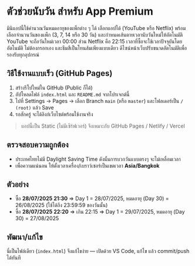 # ตัวช่วยนับวัน สำหรับ App Premium

มินิแอปนี้ใช้คำนวณวันหมดอายุของแพ็กต่าง ๆ ได้ เลือกแอปได้ (YouTube หรือ Netflix)
พร้อมเลือกจำนวนวันของแพ็ก (3, 7, 14 หรือ 30 วัน) และกำหนดเส้นตายเวลานับวันใหม่ให้อัตโนมัติ
YouTube จะถือวันใหม่เวลา 00:00 ส่วน Netflix คือ 22:15
เวลาที่ซื้อจะใช้เวลาปัจจุบันโดยอัตโนมัติ ไม่ต้องกรอกเอง และธีมสีเป็นโทนส้มเพียงแบบเดียว
ดีไซน์หน้าเว็บปรับขนาดอัตโนมัติเพื่อรองรับทุกอุปกรณ์
## วิธีใช้งานแบบเร็ว (GitHub Pages)
1. สร้างรีโปใหม่ใน GitHub (Public ก็ได้)
2. อัปโหลดไฟล์ `index.html` และ `README.md` จากโปรเจกต์นี้
3. ไปที่ Settings → Pages → เลือก Branch `main` (หรือ `master`) และโฟลเดอร์เป็น `/ (root)` แล้ว Save
4. รอสักครู่ จะได้ลิงก์เว็บไซต์พร้อมใช้งานจริง

> แอปนี้เป็น Static (ไม่มีเซิร์ฟเวอร์) จึงเหมาะกับ GitHub Pages / Netlify / Vercel

## ตรวจสอบความถูกต้อง
- ประเทศไทยไม่มี Daylight Saving Time ดังนั้นการบวกวันแบบตรงๆ จะไม่เหลื่อมเวลา
- เพื่อความแน่นอน ให้ตั้งเวลาเครื่อง/เบราว์เซอร์เป็นเขตเวลา **Asia/Bangkok**

## ตัวอย่าง
- ซื้อ **28/07/2025 21:30** ⇒ Day 1 = 28/07/2025, หมดอายุ (Day 30) = 26/08/2025 (ใช้ได้ถึง 23:59:59 ของวันนั้น)
- ซื้อ **28/07/2025 22:20** ⇒ เกิน 22:15 ⇒ Day 1 = 29/07/2025, หมดอายุ (Day 30) = 27/08/2025

## พัฒนา/แก้ไข
นี่เป็นไฟล์เดียว (`index.html`) จึงแก้ไขง่าย — เปิดด้วย VS Code, แก้ไข แล้ว commit/push ได้ทันที

